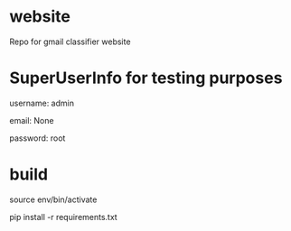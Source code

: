 # website
Repo for gmail classifier website

# SuperUserInfo for testing purposes
username: admin

email: None

password: root


# build
source env/bin/activate

pip install -r requirements.txt

